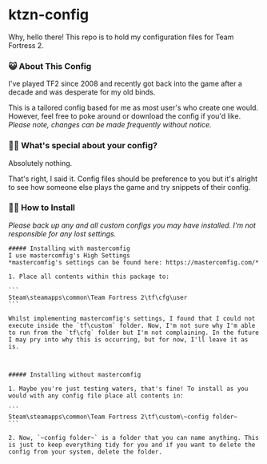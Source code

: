 # ktzn-config

Why, hello there! This repo is to hold my configuration files for Team Fortress 2. 


### 😺 About This Config

I've played TF2 since 2008 and recently got back into the game after a decade and was desperate for my old binds.

This is a tailored config based for me as most user's who create one would. However, feel free to poke around or download the config if you'd like. *Please note, changes can be made frequently without notice.*



### 🐱‍👓 What's special about your config?

Absolutely nothing.

That's right, I said it. Config files should be preference to you but it's alright to see how someone else plays the game and try snippets of their config.



### 🐱‍💻 How to Install

*Please back up any and all custom configs you may have installed. I'm not responsible for any lost settings.*



    ##### Installing with mastercomfig
    I use mastercomfig's High Settings
    *mastercomfig's settings can be found here: https://mastercomfig.com/*

    1. Place all contents within this package to:

    ```
    Steam\steamapps\common\Team Fortress 2\tf\cfg\user
    ```

    Whilst implementing mastercomfig's settings, I found that I could not execute inside the `tf\custom` folder. Now, I'm not sure why I'm able to run from the `tf\cfg` folder but I'm not complaining. In the future I may pry into why this is occurring, but for now, I'll leave it as is.



    ##### Installing without mastercomfig

    1. Maybe you're just testing waters, that's fine! To install as you would with any config file place all contents in:

    ```
    Steam\steamapps\common\Team Fortress 2\tf\custom\~config folder~
    ```

    2. Now, `~config folder~` is a folder that you can name anything. This is just to keep everything tidy for you and if you want to delete the config from your system, delete the folder.

